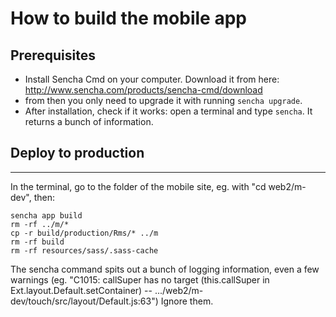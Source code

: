 # How to build the mobile app

## Prerequisites

- Install Sencha Cmd on your computer. Download it from here: http://www.sencha.com/products/sencha-cmd/download
- from then you only need to upgrade it with running `sencha upgrade`.
- After installation, check if it works: open a terminal and type `sencha`. It returns a bunch of information.


## Deploy to production
--------------------

In the terminal, go to the folder of the mobile site, eg. with "cd web2/m-dev", then:
   
    sencha app build
    rm -rf ../m/*
    cp -r build/production/Rms/* ../m
    rm -rf build
    rm -rf resources/sass/.sass-cache

The sencha command spits out a bunch of logging information, even a few warnings (eg. "C1015: callSuper has no target (this.callSuper in Ext.layout.Default.setContainer) -- .../web2/m-dev/touch/src/layout/Default.js:63")
Ignore them.